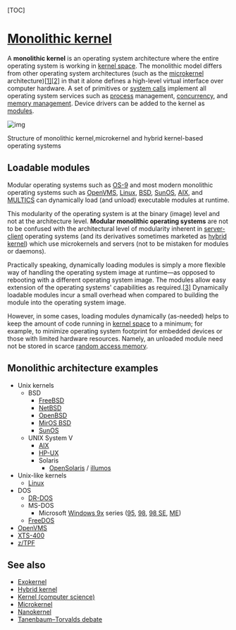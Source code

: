[TOC]



# [Monolithic kernel](https://en.wikipedia.org/wiki/Monolithic_kernel)

A **monolithic kernel** is an operating system architecture where the entire operating system is working in [kernel space](https://en.wikipedia.org/wiki/Kernel_space). The monolithic model differs from other operating system architectures (such as the [microkernel](https://en.wikipedia.org/wiki/Microkernel) architecture)[[1\]](https://en.wikipedia.org/wiki/Monolithic_kernel#cite_note-1)[[2\]](https://en.wikipedia.org/wiki/Monolithic_kernel#cite_note-2) in that it alone defines a high-level virtual interface over computer hardware. A set of primitives or [system calls](https://en.wikipedia.org/wiki/System_call) implement all operating system services such as [process](https://en.wikipedia.org/wiki/Process_(computing)) management, [concurrency](https://en.wikipedia.org/wiki/Concurrency_(computer_science)), and [memory management](https://en.wikipedia.org/wiki/Memory_management). Device drivers can be added to the kernel as [modules](https://en.wikipedia.org/wiki/Module_(programming)).

![img](https://upload.wikimedia.org/wikipedia/commons/thumb/d/d0/OS-structure2.svg/800px-OS-structure2.svg.png)





Structure of monolithic kernel,microkernel and hybrid kernel-based operating systems

## Loadable modules

Modular operating systems such as [OS-9](https://en.wikipedia.org/wiki/OS-9) and most modern monolithic operating systems such as [OpenVMS](https://en.wikipedia.org/wiki/OpenVMS), [Linux](https://en.wikipedia.org/wiki/Linux_kernel), [BSD](https://en.wikipedia.org/wiki/BSD), [SunOS](https://en.wikipedia.org/wiki/SunOS), [AIX](https://en.wikipedia.org/wiki/AIX), and [MULTICS](https://en.wikipedia.org/wiki/MULTICS) can dynamically load (and unload) executable modules at runtime.

This modularity of the operating system is at the binary (image) level and not at the architecture level. **Modular monolithic operating systems** are not to be confused with the architectural level of modularity inherent in [server-client](https://en.wikipedia.org/wiki/Microkernel) operating systems (and its derivatives sometimes marketed as [hybrid kernel](https://en.wikipedia.org/wiki/Hybrid_kernel)) which use microkernels and servers (not to be mistaken for modules or daemons).

Practically speaking, dynamically loading modules is simply a more flexible way of handling the operating system image at runtime—as opposed to rebooting with a different operating system image. The modules allow easy extension of the operating systems' capabilities as required.[[3\]](https://en.wikipedia.org/wiki/Monolithic_kernel#cite_note-3) Dynamically loadable modules incur a small overhead when compared to building the module into the operating system image.

However, in some cases, loading modules dynamically (as-needed) helps to keep the amount of code running in [kernel space](https://en.wikipedia.org/wiki/Kernel_space) to a minimum; for example, to minimize operating system footprint for embedded devices or those with limited hardware resources. Namely, an unloaded module need not be stored in scarce [random access memory](https://en.wikipedia.org/wiki/Random_access_memory).

## Monolithic architecture examples

- Unix kernels
  - BSD
    - [FreeBSD](https://en.wikipedia.org/wiki/FreeBSD)
    - [NetBSD](https://en.wikipedia.org/wiki/NetBSD)
    - [OpenBSD](https://en.wikipedia.org/wiki/OpenBSD)
    - [MirOS BSD](https://en.wikipedia.org/wiki/MirOS_BSD)
    - [SunOS](https://en.wikipedia.org/wiki/SunOS)
  - UNIX System V
    - [AIX](https://en.wikipedia.org/wiki/IBM_AIX)
    - [HP-UX](https://en.wikipedia.org/wiki/HP-UX)
    - Solaris
      - [OpenSolaris](https://en.wikipedia.org/wiki/OpenSolaris) / [illumos](https://en.wikipedia.org/wiki/Illumos)
- Unix-like kernels
  - [Linux](https://en.wikipedia.org/wiki/Linux_kernel)
- DOS
  - [DR-DOS](https://en.wikipedia.org/wiki/DR-DOS)
  - MS-DOS
    - Microsoft [Windows 9x](https://en.wikipedia.org/wiki/Windows_9x) series ([95](https://en.wikipedia.org/wiki/Windows_95), [98](https://en.wikipedia.org/wiki/Windows_98), [98 SE](https://en.wikipedia.org/wiki/Windows_98#Windows_98_Second_Edition), [ME](https://en.wikipedia.org/wiki/Windows_ME))
  - [FreeDOS](https://en.wikipedia.org/wiki/FreeDOS)
- [OpenVMS](https://en.wikipedia.org/wiki/OpenVMS)
- [XTS-400](https://en.wikipedia.org/wiki/XTS-400)
- [z/TPF](https://en.wikipedia.org/wiki/Z/TPF)

## See also

- [Exokernel](https://en.wikipedia.org/wiki/Exokernel)
- [Hybrid kernel](https://en.wikipedia.org/wiki/Hybrid_kernel)
- [Kernel (computer science)](https://en.wikipedia.org/wiki/Kernel_(computer_science))
- [Microkernel](https://en.wikipedia.org/wiki/Microkernel)
- [Nanokernel](https://en.wikipedia.org/wiki/Nanokernel)
- [Tanenbaum–Torvalds debate](https://en.wikipedia.org/wiki/Tanenbaum–Torvalds_debate)

